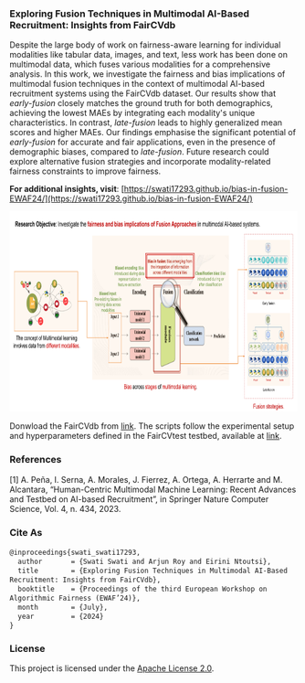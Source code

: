 
### Exploring Fusion Techniques in Multimodal AI-Based Recruitment: Insights from FairCVdb

Despite the large body of work on fairness-aware learning for individual modalities like tabular data, images, and text, less work has been done on multimodal data, which fuses various modalities for a comprehensive analysis. In this work, we investigate the fairness and bias implications of multimodal fusion techniques in the context of multimodal AI-based recruitment systems using the FairCVdb dataset. Our results show that <i>early-fusion</i> closely matches the ground truth for both demographics, achieving the lowest MAEs by integrating each modality's unique characteristics. In contrast, <i>late-fusion</i> leads to highly generalized mean scores and higher MAEs. Our findings emphasise the significant potential of <i>early-fusion</i> for accurate and fair applications, even in the presence of demographic biases, compared to <i>late-fusion</i>. Future research could explore alternative fusion strategies and incorporate modality-related fairness constraints to improve fairness.

<b>For additional insights, visit</b>: [https://swati17293.github.io/bias-in-fusion-EWAF24/](https://swati17293.github.io/bias-in-fusion-EWAF24/)

<div align="center">
	<img src="https://github.com/Swati17293/Multimodal-AI-Based-Recruitment-FairCVdb/blob/main/Abstract-EWAF.png" data-canonical-src="https://github.com/Swati17293/Multimodal-AI-Based-Recruitment-FairCVdb/blob/main/Abstract-EWAF.png" height="350"/>
</div>

Donwload the FairCVdb from [link](https://github.com/BiDAlab/FairCVtest/blob/master/data/FairCVdb.npy).
The scripts follow the experimental setup and hyperparameters defined in the FairCVtest testbed, available at [link](https://github.com/BiDAlab/FairCVtest/).

### References
[1] A. Peña, I. Serna, A. Morales, J. Fierrez, A. Ortega, A. Herrarte and M. Alcantara, “Human-Centric Multimodal Machine Learning: Recent Advances and Testbed on AI-based Recruitment”, in Springer Nature Computer Science, Vol. 4, n. 434, 2023.

### Cite As
```
@inproceedings{swati_swati17293,
  author       = {Swati Swati and Arjun Roy and Eirini Ntoutsi},
  title        = {Exploring Fusion Techniques in Multimodal AI-Based Recruitment: Insights from FairCVdb},
  booktitle    = {Proceedings of the third European Workshop on Algorithmic Fairness (EWAF’24)},
  month        = {July},
  year         = {2024}
}
```

### License

This project is licensed under the [Apache License 2.0](https://www.apache.org/licenses/LICENSE-2.0).

